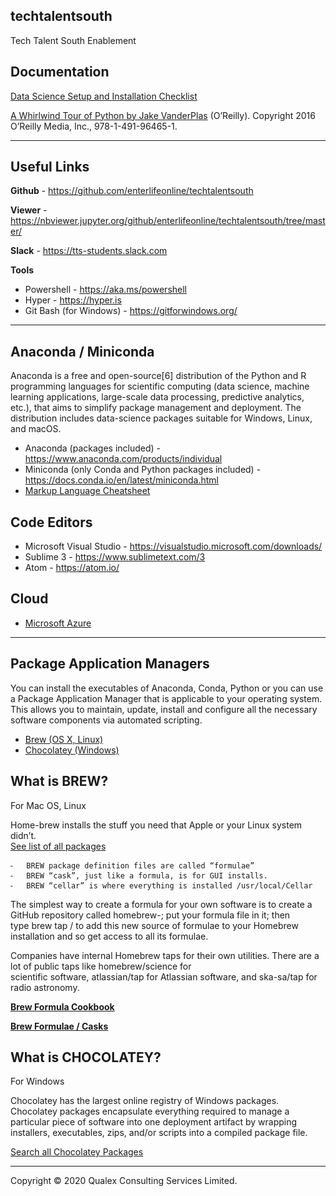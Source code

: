 ## techtalentsouth

Tech Talent South Enablement

## Documentation

[Data Science Setup and Installation Checklist](http://qlx.services/enablement/files/TTSDataScienceChecklist.pdf)

[A Whirlwind Tour of Python by Jake VanderPlas](http://www.oreilly.com/programming/free/files/a-whirlwind-tour-of-python.pdf) (O’Reilly). Copyright 2016 O’Reilly Media, Inc., 978-1-491-96465-1.

- - -

## Useful Links

**Github** - https://github.com/enterlifeonline/techtalentsouth

**Viewer** - https://nbviewer.jupyter.org/github/enterlifeonline/techtalentsouth/tree/master/

**Slack** - https://tts-students.slack.com

**Tools** 

- Powershell - https://aka.ms/powershell
- Hyper - https://hyper.is 
- Git Bash (for Windows) - https://gitforwindows.org/

- - -

## Anaconda / Miniconda

Anaconda is a free and open-source[6] distribution of the Python and R programming languages for scientific computing (data science, machine learning applications, large-scale data processing, predictive analytics, etc.), that aims to simplify package management and deployment. The distribution includes data-science packages suitable for Windows, Linux, and macOS. 

- Anaconda (packages included) - https://www.anaconda.com/products/individual
- Miniconda (only Conda and Python packages included) - https://docs.conda.io/en/latest/miniconda.html
- [Markup Language Cheatsheet](http://qlx.services/enablement/files/readmeMD.pdf)

## Code Editors

- Microsoft Visual Studio - https://visualstudio.microsoft.com/downloads/
- Sublime 3 - https://www.sublimetext.com/3
- Atom - https://atom.io/

## Cloud
- [Microsoft Azure](https://azure.microsoft.com/)

- - - 

## Package Application Managers

You can install the executables of Anaconda, Conda, Python or you can use a Package Application Manager that is applicable to your operating system. This allows you to maintain, update, install and configure all the necessary software components via automated scripting.

- [Brew (OS X, Linux)](https://brew.sh/)
- [Chocolatey (Windows)](https://chocolatey.org/)

## What is BREW?

For Mac OS, Linux

Home-brew installs the stuff you need that Apple or your Linux system didn’t.  
[See list of all packages](https://formulae.brew.sh/formula/)


	⁃	BREW package definition files are called “formulae”
	⁃	BREW “cask”, just like a formula, is for GUI installs.
	⁃	BREW “cellar” is where everything is installed /usr/local/Cellar


The simplest way to create a formula for your own software is to create a GitHub repository called homebrew-<something>; put your formula file in it; then type brew tap <username>/<something> to add this new source of formulae to your Homebrew installation and so get access to all its formulae.

Companies have internal Homebrew taps for their own utilities. There are a lot of public taps like homebrew/science for scientific software, atlassian/tap for Atlassian software, and ska-sa/tap for radio astronomy.

**[Brew Formula Cookbook](https://docs.brew.sh/Formula-Cookbook)**

**[Brew Formulae / Casks](https://formulae.brew.sh/)**

## What is CHOCOLATEY?

For Windows

Chocolatey has the largest online registry of Windows packages. Chocolatey packages encapsulate everything required to manage a particular piece of software into one deployment artifact by wrapping installers, executables, zips, and/or scripts into a compiled package file.

[Search all Chocolatey Packages](https://chocolatey.org/packages)

- - -

Copyright © 2020 Qualex Consulting Services Limited.




